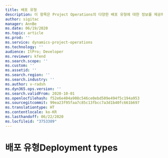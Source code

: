 ```yaml
---
title: 배포 유형
description: 이 항목은 Project Operations의 다양한 배포 유형에 대한 정보를 제공하고 귀사에 적합한 유형을 결정하는 데 도움이 됩니다.
author: sigitac
manager: AnnBe
ms.date: 06/19/2020
ms.topic: article
ms.prod: ''
ms.service: dynamics-project-operations
ms.technology: ''
audience: ItPro; Developer
ms.reviewer: kfend
ms.search.scope: ''
ms.custom: ''
ms.assetid: ''
ms.search.region: ''
ms.search.industry: ''
ms.author: v-radsh
ms.dyn365.ops.version: ''
ms.search.validFrom: 2020-10-01
ms.openlocfilehash: f52e6e404a908c546ce0ebd509e494f5c194a953
ms.sourcegitcommit: 99ea23f95faa7c85c13fbcc7a3d1b40fc661b697
ms.translationtype: HT
ms.contentlocale: ko-KR
ms.lasthandoff: 06/22/2020
ms.locfileid: "3753389"
---
```

# <a name="deployment-types"></a><span data-ttu-id="3658c-103">배포 유형</span><span class="sxs-lookup"><span data-stu-id="3658c-103">Deployment types</span></span>

